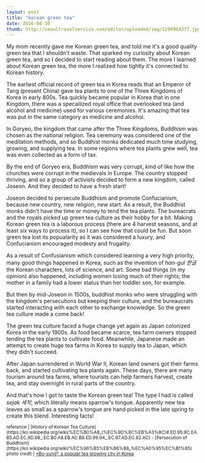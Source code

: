 ```yaml
---
layout: post
title: "korean green tea"
date: 2016-08-30
thumb: http://seoultravelservice.com/editor/uploaded/img/1294964377.jpg
---
```


My mom recently gave me Korean green tea, and told me it's a good quality green tea that I shouldn't waste. That sparked my curiosity about Korean green tea, and so I decided to start reading about them. The more I learned about Korean green tea, the more I realized how tightly it's connected to Korean history.

The earliest official record of green tea in Korea reads <c title="specifically Shilla">that an Emperor of Tang (present China) gave tea plants to one of the Three Kingdoms of Korea</c> in early 800s. Tea quickly became popular in Korea that in <c title="specifically in Goguryeo">one Kingdom, there was a specailized royal office that overlooked tea (and alcohol and medicine) used for various ceremonies. It's amazing that tea was put in the same category as medicine and alcohol.</c>

In Goryeo, the kingdom that came after the Three Kingdoms, Buddhism was chosen as the national religion. Tea ceremony was considered one of the meditation methods, and so Buddhist monks dedicated much time studying, growing, and supplying tea. In some regions where tea plants grew well, tea was even collected as a form of tax.

By the end of Goryeo era, Buddhism was very corrupt, kind of like how the churches were corrupt in the medievals in Europe. <c title="specifically in 1392">The country stopped thriving, and so a group of activists decided to form a new kingdom, called Joseon. And they decided to have a fresh start!</c>


Joseon decided to persecute Buddhism and promote Confucianism, because new country, new religion, new start. As a result, the Buddhist monks didn't have the time or money to tend the tea plants. The bureacrats and the royals picked up green tea culture as their hobby for a bit. Making Korean green tea is a laborous process (there are 4 harvest seasons, and at least six ways to process it), so I can see how that could be fun. But soon green tea lost its popualarity as it was considered a luxury, and Confucianism encouraged modesty and frugality.

As a result of Confusianism which considered learning a very high priority, many good things happened in Korea, such as the invention of *han-gul 한글* the Korean characters, lots of science, and art. Some bad things (in my opinion) also happened, including women losing much of their rights; the mother in a family had a lower status than her toddler son, for example.

But then by mid-Joseon in 1500s, buddhist monks who were struggling with the kingdom's persecutions but keeping their culture, and the bureaucrats started interacting with each other to exchange knowledge. So the green tea culture made a come back!

The green tea culture faced a huge change yet again as Japan colonized Korea in the early 1900s. As food became scarce, tea farm owners stopped tending the tea plants to cultivate food. Meanwhile, Japanese made an attempt to create huge tea farms in Korea to supply tea to Japan, which they didn't succeed.

After Japan surrendered in World War II, Korean land owners got their farms back, and started cultivating tea plants again. These days, there are many tourism around tea farms, where tourists can help farmers harvest, create tea, and stay overnight in rural parts of the country.

And that's how I got to taste the Korean green tea! The type I had is called *sejak 세작*, which literally means sparrow's tongue. Apparently new tea leaves as small as a sparrow's tongue are hand picked in the late spring to create this blend. Interesting facts!



<small>
reference |
[History of Korean Tea Culture](https://ko.wikipedia.org/wiki/%EC%B0%A8_(%EC%9D%8C%EB%A3%8C)#.ED.95.9C.EA.B5.AD.EC.9D.98_.EC.B0.A8.EB.AC.B8.ED.99.94_.EC.97.AD.EC.82.AC) - [Persecution of Buddhism](https://ko.wikipedia.org/wiki/%EC%96%B5%EB%B6%88_%EC%A0%95%EC%B1%85)
photo credit | <a href="http://seoultravelservice.com">*Bo-sung*, a popular tea growing city in Korea</a>
</small>
